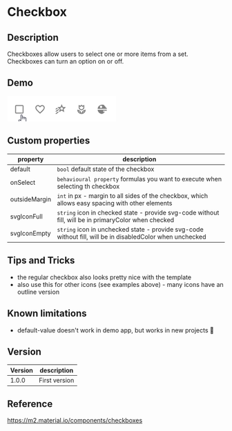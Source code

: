 # Checkbox

## Description

Checkboxes allow users to select one or more items from a set. Checkboxes can turn an option on or off.

## Demo

![Button](../assets/cmp_MD_Checkbox.gif)

## Custom properties

| property | description |
| --- | --- |
| default | `bool` default state of the checkbox |
| onSelect | `behavioural property` formulas you want to execute when selecting th checkbox |
| outsideMargin | `int` in px - margin to all sides of the checkbox, which allows easy spacing with other elements |
| svgIconFull | `string` icon in checked state - provide svg-code without fill, will be in primaryColor when checked |
| svgIconEmpty | `string` icon in unchecked state - provide svg-code without fill, will be in disabledColor when unchecked |

## Tips and Tricks

* the regular checkbox also looks pretty nice with the template
* also use this for other icons (see examples above) - many icons have an outline version

## Known limitations

* default-value doesn't work in demo app, but works in new projects 🤷

## Version

| Version | description |
| --- | --- |
| 1.0.0 | First version |

## Reference

https://m2.material.io/components/checkboxes
